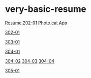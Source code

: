 # very-basic-resume
<a href="/Resume/index.html"> Resume </a>
<a href="/202-01/index.html">202-01</a>
<a href="https://shahmohit50.github.io/Resume/203-01/index.html">Photo cat App</a>

<a href="https://shahmohit50.github.io/Resume/302-01/index.html">302-01</a>

<a href="https://shahmohit50.github.io/Resume/303-01/index.html">303-01</a>

<a href="https://shahmohit50.github.io/Resume/304-01/index.html">304-01</a>

<a href="https://shahmohit50.github.io/Resume/304-02/index.html">304-02</a>
<a href="https://shahmohit50.github.io/Resume/304-03/index.html">304-03</a>
<a href="https://shahmohit50.github.io/Resume/304-04/index.html">304-04</a>

<a href="https://shahmohit50.github.io/Resume/305-01/index.html">305-01</a>
